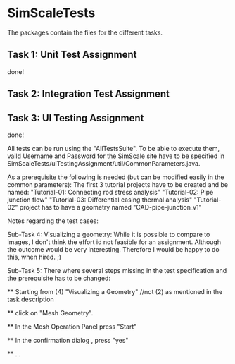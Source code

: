 # SimScaleTests

The packages contain the files for the different tasks. 

<h2>Task 1: Unit Test Assignment</h2>

done!


<h2>Task 2: Integration Test Assignment</h2>




<h2>Task 3: UI Testing Assignment</h2>

done!

All tests can be run using the "AllTestsSuite". To be able to execute them, vaild Username and Password for the SimScale site have to be specified in SimScaleTests/uiTestingAssignment/util/CommonParameters.java.

As a prerequisite the following is needed (but can be modified easily in the common parameters):
The first 3 tutorial projects have to be created and be named:
"Tutorial-01: Connecting rod stress analysis"
"Tutorial-02: Pipe junction flow"
"Tutorial-03: Differential casing thermal analysis"
"Tutorial-02" project has to have a geometry named "CAD-pipe-junction_v1"

Notes regarding the test cases:

Sub-Task 4: Visualizing a geometry: 
While it is possible to compare to images, I don't think the effort id not feasible for an assignment. Although the outcome would be very interesting. Therefore I would be happy to do this, when hired. ;)

Sub-Task 5: There where several steps missing in the test specification and the prerequisite has to be changed:

** Starting from (4) "Visualizing a Geometry" //not (2) as mentioned in the task description

** click on "Mesh Geometry". 

** In the Mesh Operation Panel press "Start" 

** In the confirmation dialog , press "yes" 

** ...

